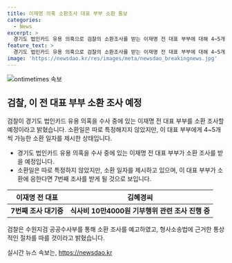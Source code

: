 ```yaml
---
title: 이재명 의혹 소환조사 대표 부부 소환 통보
categories:
  - News
excerpt: >
  경기도 법인카드 유용 의혹으로 검찰의 소환조사를 받는 이재명 전 대표 부부에 대해 4∼5개씩 가능한 소환 일자를 제시한 상태다. 검찰은 이 대표가 출석할 경우 7번째 조사를 받게 되는데, 수원지검은 혐의에 대한 당사자 진술과 소명을 듣고 사건을 처리할 것이라고 밝혀 형사소송법에 근거해 소환했다. 지난 대선 과정에서 불거진 경기도 법인카드 유용 의혹은 2018∼2019년 도지사로 있던 이 전 대표와 배우자인 김혜경씨가 도청 별정직 공무원 등에게 법인카드로 음식값 등을 결제한 것으로 알려졌다. 이 사건으로 피의자로 조사를 받은 것은 이번이 7번째인데, 국민권익위는 김씨가 법인카드를 유용한 사실을 알았을 가능성이 있는 것으로 보고 있다. 
feature_text: >
  경기도 법인카드 유용 의혹으로 검찰의 소환조사를 받는 이재명 전 대표 부부에 대해 4∼5개씩 가능한 소환 일자를 제시한 상태다. 검찰은 이 대표가 출석할 경우 7번째 조사를 받게 되는데, 수원지검은 혐의에 대한 당사자 진술과 소명을 듣고 사건을 처리할 것이라고 밝혀 형사소송법에 근거해 소환했다. 지난 대선 과정에서 불거진 경기도 법인카드 유용 의혹은 2018∼2019년 도지사로 있던 이 전 대표와 배우자인 김혜경씨가 도청 별정직 공무원 등에게 법인카드로 음식값 등을 결제한 것으로 알려졌다. 이 사건으로 피의자로 조사를 받은 것은 이번이 7번째인데, 국민권익위는 김씨가 법인카드를 유용한 사실을 알았을 가능성이 있는 것으로 보고 있다. 
image: 'https://newsdao.kr/res/images/meta/newsdao_breakingnews.jpg'
---
```


<p><img src="https://newsdao.kr/res/images/meta/newsdao_breakingnews.jpg" alt="ontimetimes 속보" /></p>

<h2 data-ke-size="size26">검찰, 이 전 대표 부부 소환 조사 예정</h2>

<p data-ke-size="size16">검찰이 경기도 법인카드 유용 의혹을 수사 중에 있는 이재명 전 대표 부부를 소환 조사할 예정이라고 밝혔습니다. 소환일은 따로 특정해지지 않았지만, 이 대표 부부에게 4~5개씩 가능한 소환 일자를 제시한 상태입니다.</p>

<ul>
<li>경기도 법인카드 유용 의혹을 수사 중에 있는 이재명 전 대표 부부가 소환 조사를 받을 예정입니다.</li>
<li>소환일은 따로 특정하지 않았지만, 소환 일자를 제시하고 있으며, 이 대표 부부가 소환에 응한다면 7번째 조사를 받게 될 것으로 보입니다.</li>
</ul>

<table>
<thead>
<tr>
<th style="text-align: center; height: 17px;"><b>이재명 전 대표</b></th>
<th style="text-align: center; height: 17px;"><b>김혜경씨</b></th>
</tr>
</thead>
<tbody>
<tr>
<td style="text-align: center; height: 17px;"><b>7번째 조사 대기중</b></td>
<td style="text-align: center; height: 17px;"><b>식사비 10만4000원 기부행위 관련 조사 진행 중</b></td>
</tr>
</tbody>
</table>

<p data-ke-size="size16">검찰은 수원지검 공공수사부를 통해 소환 조사를 예고하였고, 형사소송법에 근거한 통상적인 절차를 따를 것이라고 밝혔습니다.</p>
실시간 뉴스 속보는, <a href="https://newsdao.kr" rel="dofollow">https://newsdao.kr</a>


